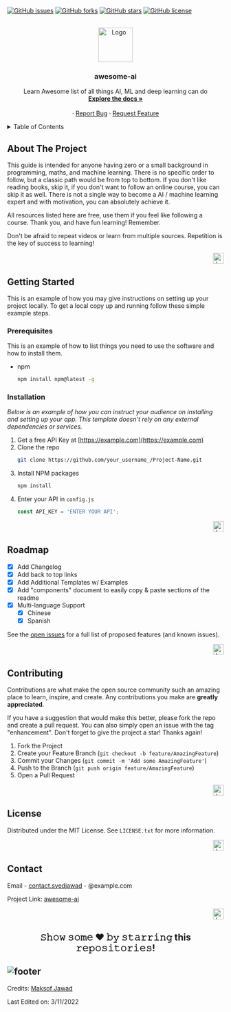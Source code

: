 
<a name="readme-top"></a>
[![GitHub issues](https://img.shields.io/github/issues/maksof-jawad/awesome-ai)](https://github.com/maksof-jawad/awesome-ai/issues)
[![GitHub forks](https://img.shields.io/github/forks/maksof-jawad/awesome-ai)](https://github.com/maksof-jawad/awesome-ai/network)
[![GitHub stars](https://img.shields.io/github/stars/maksof-jawad/awesome-ai)](https://github.com/maksof-jawad/awesome-ai/stargazers)
[![GitHub license](https://img.shields.io/github/license/maksof-jawad/awesome-ai)](https://github.com/maksof-jawad/awesome-ai/blob/main/LICENSE)
<!-- PROJECT LOGO -->
<br />
<div align="center">
  <a href="https://github.com/maksof-jawad/awesome-ai">
    <img src="https://github.com/maksof-jawad/awesome-ai/blob/main/images/logo.webp" alt="Logo" width="80" height="80">
  </a>

  <h3 align="center">awesome-ai</h3>

  <p align="center">
    Learn Awesome list of all things AI, ML and deep learning can do
    <br />
    <a href="https://github.com/maksof-jawad/awesome-ai"><strong>Explore the docs »</strong></a>
    <br />
    <br />
    ·
    <a href="https://github.com/maksof-jawad/awesome-ai/issues">Report Bug</a>
    ·
    <a href="https://github.com/maksof-jawad/awesome-ai/issues">Request Feature</a>
  </p>
</div>



<!-- TABLE OF CONTENTS -->
<details>
  <summary>Table of Contents</summary>
  <ol>
    <li>
      <a href="#about-the-project">About The Project</a>
    </li>
    <li>
      <a href="#getting-started">Getting Started</a>
      <ul>
        <li><a href="#prerequisites">Prerequisites</a></li>
        <li><a href="#installation">Installation</a></li>
      </ul>
    </li>
    <li><a href="#roadmap">Roadmap</a></li>
    <li><a href="#contributing">Contributing</a></li>
    <li><a href="#license">License</a></li>
    <li><a href="#contact">Contact</a></li>
  </ol>
</details>



<!-- ABOUT THE PROJECT -->
## About The Project

This guide is intended for anyone having zero or a small background in programming, maths, and machine learning. There is no specific order to follow, but a classic path would be from top to bottom. If you don't like reading books, skip it, if you don't want to follow an online course, you can skip it as well. There is not a single way to become a AI / machine learning expert and with motivation, you can absolutely achieve it.

All resources listed here are free, use them if you feel like following a course. Thank you, and have fun learning! Remember.

Don't be afraid to repeat videos or learn from multiple sources. Repetition is the key of success to learning!

<p align="right"><a href="#readme-top"><img alt="back to top" width="25" height="25" src="https://img.icons8.com/external-others-inmotus-design/67/000000/external-Top-keyboard-others-inmotus-design-2.png"/></a></p>
<!-- GETTING STARTED -->

## Getting Started

This is an example of how you may give instructions on setting up your project locally.
To get a local copy up and running follow these simple example steps.

### Prerequisites

This is an example of how to list things you need to use the software and how to install them.
* npm
  ```sh
  npm install npm@latest -g
  ```

### Installation

_Below is an example of how you can instruct your audience on installing and setting up your app. This template doesn't rely on any external dependencies or services._

1. Get a free API Key at [https://example.com](https://example.com)
2. Clone the repo
   ```sh
   git clone https://github.com/your_username_/Project-Name.git
   ```
3. Install NPM packages
   ```sh
   npm install
   ```
4. Enter your API in `config.js`
   ```js
   const API_KEY = 'ENTER YOUR API';
   ```

<p align="right"><a href="#readme-top"><img alt="back to top" width="25" height="25" src="https://img.icons8.com/external-others-inmotus-design/67/000000/external-Top-keyboard-others-inmotus-design-2.png"/></a></p>

<!-- ROADMAP -->
## Roadmap

- [x] Add Changelog
- [x] Add back to top links
- [x] Add Additional Templates w/ Examples
- [x] Add "components" document to easily copy & paste sections of the readme
- [x] Multi-language Support
    - [x] Chinese
    - [x] Spanish

See the [open issues](https://github.com/othneildrew/Best-README-Template/issues) for a full list of proposed features (and known issues).

<p align="right"><a href="#readme-top"><img alt="back to top" width="25" height="25" src="https://img.icons8.com/external-others-inmotus-design/67/000000/external-Top-keyboard-others-inmotus-design-2.png"/></a></p>



<!-- CONTRIBUTING -->
## Contributing

Contributions are what make the open source community such an amazing place to learn, inspire, and create. Any contributions you make are **greatly appreciated**.

If you have a suggestion that would make this better, please fork the repo and create a pull request. You can also simply open an issue with the tag "enhancement".
Don't forget to give the project a star! Thanks again!

1. Fork the Project
2. Create your Feature Branch (`git checkout -b feature/AmazingFeature`)
3. Commit your Changes (`git commit -m 'Add some AmazingFeature'`)
4. Push to the Branch (`git push origin feature/AmazingFeature`)
5. Open a Pull Request

<p align="right"><a href="#readme-top"><img alt="back to top" width="25" height="25" src="https://img.icons8.com/external-others-inmotus-design/67/000000/external-Top-keyboard-others-inmotus-design-2.png"/></a></p>



<!-- LICENSE -->
## License

Distributed under the MIT License. See `LICENSE.txt` for more information.

<p align="right"><a href="#readme-top"><img alt="back to top" width="25" height="25" src="https://img.icons8.com/external-others-inmotus-design/67/000000/external-Top-keyboard-others-inmotus-design-2.png"/></a></p>

<!-- CONTACT -->
## Contact

Email - [contact.syedjawad](mailto:contact.syedjawad@gmail.com) - @example.com

Project Link: [awesome-ai](https://github.com/maksof-jawad/awesome-ai/)

<p align="right"><a href="#readme-top"><img alt="back to top" width="25" height="25" src="https://img.icons8.com/external-others-inmotus-design/67/000000/external-Top-keyboard-others-inmotus-design-2.png"/></a></p>


<div align="center">
  
## 𝚂𝚑𝚘𝚠 𝚜𝚘𝚖𝚎 ❤️ 𝚋𝚢 𝚜𝚝𝚊𝚛𝚛𝚒𝚗𝚐 this 𝚛𝚎𝚙𝚘𝚜𝚒𝚝𝚘𝚛𝚒𝚎𝚜!

</div>

![footer](https://github.com/JayantGoel001/JayantGoel001/blob/master/WEBP/footer.webp)
-----
Credits: [Maksof Jawad](https://github.com/maksof-jawad)

Last Edited on: 3/11/2022

